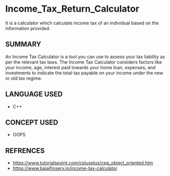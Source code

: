 # Income_Tax_Return_Calculator
It is a calculator which calculate income tax of an individual based on the information provided.

## SUMMARY
An Income Tax Calculator is a tool you can use to assess your tax liability as per the relevant tax laws. The Income Tax Calculator considers factors like your income, age, interest paid towards your home loan, expenses, and investments to indicate the total tax payable on your income under the new or old tax regime.

## LANGUAGE USED
- C++

## CONCEPT USED
- OOPS

## REFRENCES
- https://www.tutorialspoint.com/cplusplus/cpp_object_oriented.htm
- https://www.bajajfinserv.in/income-tax-calculator
